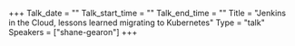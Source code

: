 +++
Talk_date = ""
Talk_start_time = ""
Talk_end_time = ""
Title = "Jenkins in the Cloud, lessons learned migrating to Kubernetes"
Type = "talk"
Speakers = ["shane-gearon"]
+++


